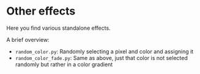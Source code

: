 # Other effects
Here you find various standalone effects.

A brief overview:
* `random_color.py`: Randomly selecting a pixel and color and assigning it
* `random_color_fade.py`: Same as above, just that color is not selected randomly but rather in a color gradient